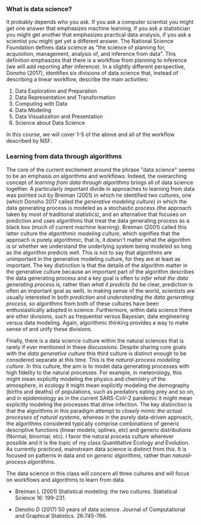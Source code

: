 ### What is data science?
It probably depends who you ask. If you ask a computer scientist you might get one answer that emphasizes machine learning, if you ask a statistician you might get another that emphasizes practical data analysis, if you ask a scientist you might get yet a different answer. The National Science Foundation defines data science as "the science of planning for, acquisition, management, analysis of, and inference from data". This definition emphasizes that there is a workflow from planning to inference (we will add reporting after inference). In a slightly different perspective, Donoho (2017), identifies six divisions of data science that, instead of describing a linear workflow, describe the main activities:

1. Data Exploration and Preparation
2. Data Representation and Transformation
3. Computing with Data
4. Data Modeling
5. Data Visualization and Presentation
6. Science about Data Science

In this course, we will cover 1-5 of the above and all of the workflow described by NSF.

### Learning from data through algorithms
The core of the current excitement around the phrase "data science" seems to be an emphasis on algorithms and workflows. Indeed, the overarching concept of *learning from data through algorithms* brings all of data science together. A particularly important divide in approaches to learning from data was pointed out by Breiman (2001) in which he identified two cultures, one (which Donoho 2017 called the *generative modeling culture*) in which the data generating process is modeled as a stochastic process (the approach taken by most of traditional statistics), and an alternative that focuses on prediction and uses algorithms that treat the data generating process as a black box (much of current machine learning). Breiman (2001) called this latter culture the *algorithmic modeling culture*, which signifies that the approach is purely algorithmic, that is, it doesn't matter what the algorithm is or whether we understand the underlying system being modeled so long as the algorithm predicts well. This is not to say that algorithms are unimportant in the generative modeling culture, for they are at least as important. The key distinction is that the details of the algorithm matter in the generative culture because an important part of the algorithm describes the data generating process and a key goal is often to *infer what the data generating process is*, rather than *what it predicts* (to be clear, prediction is often an important goal as well). In making sense of the world, scientists are usually interested in both *prediction* and *understanding the data generating process*, so algorithms from both of these cultures have been enthusiastically adopted in science. Furthermore, within data science there are other divisions, such as frequentist versus Bayesian, data engineering versus data modeling. Again, algorithmic thinking provides a way to make sense of and unify these divisions.

Finally, there is a data science culture within the natural sciences that is rarely if ever mentioned in these discussions. Despite sharing core goals with the *data generative culture* this third culture is distinct enough to be considered separate at this time. This is the *natural-process modeling culture*. In this culture, the aim is to model data generating processes with high fidelity to the natural processes. For example, in meteorology, this might mean explicitly modeling the physics and chemistry of the atmosphere, in ecology it might mean explicitly modeling the demography (births and deaths) of populations, such as predators eating prey and so on, and in epidemiology as in the current SARS-CoV-2 pandemic it might mean explicitly modeling the processes that drive infection. The key distinction is that the algorithms in this paradigm attempt to *closely mimic the actual processes of natural systems*, whereas in the purely data-driven approach, the algorithms considered typically comprise combinations of generic descriptive functions (linear models, splines, etc) and generic distributions (Normal, binomial, etc). I favor the natural process culture wherever possible and it is the topic of my class Quantitative Ecology and Evolution. As currently practiced, mainstream data science is distinct from this. It is focused on patterns in data and on *generic algorithms*, rather than *natural-process algorithms*.

The data science in this class will concern all three cultures and will focus on workflows and algorithms to learn from data.

* Breiman L (2001) Statistical modeling: the two cultures. Statistical Science 16: 199-231.

* Denoho D (2017) 50 years of data science. Journal of Computational and
Graphical Statistics. 26:745-766.
